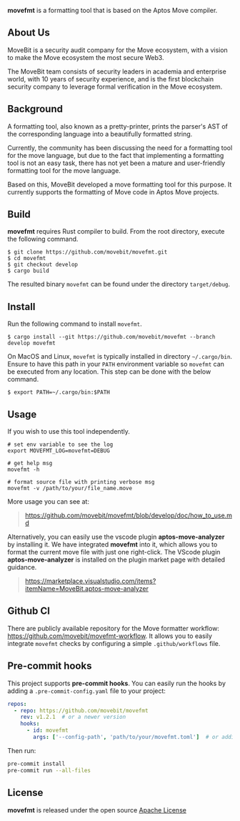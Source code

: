 **movefmt** is a formatting tool that is based on the Aptos Move compiler. 

## About Us
MoveBit is a security audit company for the Move ecosystem, with a vision to make the Move ecosystem the most secure Web3. 

The MoveBit team consists of security leaders in academia and enterprise world, with 10 years of security experience, and is the first blockchain security company to leverage formal verification in the Move ecosystem.

## Background
A formatting tool, also known as a pretty-printer, prints the parser's AST of the corresponding language into a beautifully formatted string.


Currently, the community has been discussing the need for a formatting tool for the move language, but due to the fact that implementing a formatting tool is not an easy task, there has not yet been a mature and user-friendly formatting tool for the move language.


Based on this, MoveBit developed a move formatting tool for this purpose. It currently supports the formatting of Move code in Aptos Move projects.


## Build

**movefmt** requires Rust compiler to build. From the root directory, execute the following command.

```
$ git clone https://github.com/movebit/movefmt.git
$ cd movefmt
$ git checkout develop
$ cargo build
```

The resulted binary `movefmt` can be found under the directory `target/debug`.

## Install

Run the following command to install `movefmt`.

```
$ cargo install --git https://github.com/movebit/movefmt --branch develop movefmt
```

On MacOS and Linux, `movefmt` is typically installed in directory `~/.cargo/bin`.
Ensure to have this path in your `PATH` environment variable so `movefmt` can be executed from any location.
This step can be done with the below command.

```
$ export PATH=~/.cargo/bin:$PATH
```

## Usage
If you wish to use this tool independently.
```
# set env variable to see the log
export MOVEFMT_LOG=movefmt=DEBUG

# get help msg
movefmt -h

# format source file with printing verbose msg
movefmt -v /path/to/your/file_name.move
```
More usage you can see at:
> https://github.com/movebit/movefmt/blob/develop/doc/how_to_use.md

Alternatively, you can easily use the vscode plugin **aptos-move-analyzer** by installing it. We have integrated **movefmt** into it, which allows you to format the current move file with just one right-click. The VScode plugin **aptos-move-analyzer** is installed on the plugin market page with detailed guidance.
> https://marketplace.visualstudio.com/items?itemName=MoveBit.aptos-move-analyzer

## Github CI

There are publicly available repository for the Move formatter workflow: https://github.com/movebit/movefmt-workflow.
It allows you to easily integrate `movefmt` checks by configuring a simple `.github/workflows` file.

## Pre-commit hooks

This project supports **pre-commit hooks**. You can easily run the hooks by adding a `.pre-commit-config.yaml` file to your project:

```yaml
repos:
  - repo: https://github.com/movebit/movefmt
    rev: v1.2.1  # or a newer version
    hooks:
      - id: movefmt
        args: ['--config-path', 'path/to/your/movefmt.toml']  # or additional command-line arguments
```

Then run:

```bash
pre-commit install
pre-commit run --all-files
```

## License

**movefmt**  is released under the open source [Apache License](LICENSE)
